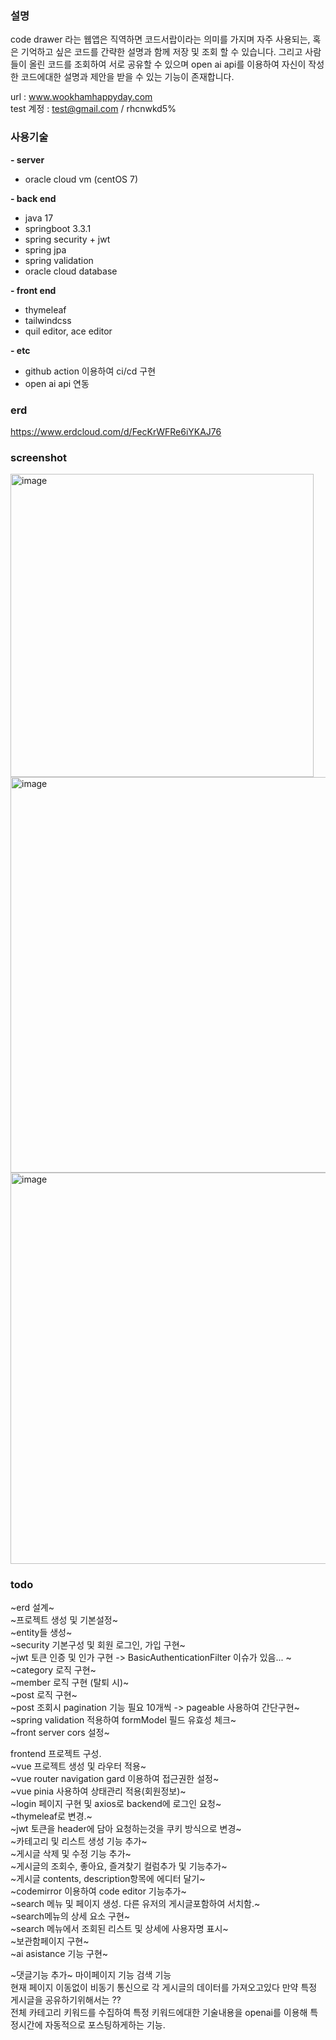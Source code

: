 ### 설명
code drawer 라는 웹앱은 직역하면 코드서랍이라는 의미를 가지며 자주 사용되는, 혹은 기억하고 싶은 코드를 간략한 설명과 함께 저장 및 조회 할 수 있습니다.
그리고 사람들이 올린 코드를 조회하여 서로 공유할 수 있으며 open ai api를 이용하여 자신이 작성한 코드에대한 설명과 제안을 받을 수 있는 기능이 존재합니다.    

url : www.wookhamhappyday.com    
test 계정 : test@gmail.com     /     rhcnwkd5%

### 사용기술
__- server__
- oracle cloud vm (centOS 7)
  
__- back end__
- java 17  
- springboot 3.3.1  
- spring security  + jwt
- spring jpa  
- spring validation
- oracle cloud database

__- front end__  
- thymeleaf
- tailwindcss
- quil editor, ace editor

__- etc__
- github action 이용하여 ci/cd 구현
- open ai api 연동


### erd
https://www.erdcloud.com/d/FecKrWFRe6iYKAJ76

### screenshot
<img width="485" alt="image" src="https://github.com/user-attachments/assets/43456600-ba01-48da-bfd6-671754c19bcf">
<img width="633" alt="image" src="https://github.com/user-attachments/assets/985a4299-bfc9-4481-957c-a42dc0459b4b">
<img width="626" alt="image" src="https://github.com/user-attachments/assets/be1899da-0ec1-4816-b289-3d730ce42297">



### todo  
~erd 설계~  
~프로젝트 생성 및 기본설정~      
~entity들 생성~      
~security 기본구성 및 회원 로그인, 가입 구현~      
~jwt 토큰 인증 및 인가 구현 -> BasicAuthenticationFilter 이슈가 있음... ~    
~category 로직 구현~    
~member 로직 구현 (탈퇴 시)~    
~post 로직 구현~    
~post 조회시 pagination 기능 필요 10개씩 -> pageable 사용하여 간단구현~    
~spring validation 적용하여 formModel 필드 유효성 체크~    
~front server cors 설정~    

    
frontend 프로젝트 구성.    
~vue 프로젝트 생성 및 라우터 적용~    
~vue router navigation gard 이용하여 접근권한 설정~    
~vue pinia 사용하여 상태관리 적용(회원정보)~    
~login 페이지 구현 및 axios로 backend에 로그인 요청~    
~thymeleaf로 변경.~    
~jwt 토큰을 header에 담아 요청하는것을 쿠키 방식으로 변경~    
~카테고리 및 리스트 생성 기능 추가~    
~게시글 삭제 및 수정 기능 추가~    
~게시글의 조회수, 좋아요, 즐겨찾기 컬럼추가 및 기능추가~    
~게시글 contents, description항목에 에디터 달기~    
~codemirror 이용하여 code editor 기능추가~    
~search 메뉴 및 페이지 생성. 다른 유저의 게시글포함하여 서치함.~    
~search메뉴의 상세 요소 구현~    
~search 메뉴에서 조회된 리스트 및 상세에 사용자명 표시~    
~보관함페이지 구현~    
~ai asistance 기능 구현~    

~댓글기능 추가~ 
마이페이지 기능
검색 기능   
현재 페이지 이동없이 비동기 통신으로 각 게시글의 데이터를 가져오고있다 만약 특정 게시글을 공유하기위해서는 ??   
전체 카테고리 키워드를 수집하여 특정 키워드에대한 기술내용을 openai를 이용해 특정시간에 자동적으로 포스팅하게하는 기능.



